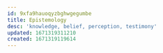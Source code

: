 ```yaml
---
id: 9xfa9hauoqyzbghwgegumbe
title: Epistemology
desc: 'knowledge, belief, perception, testimony'
updated: 1671319311210
created: 1671319119614
---
```

